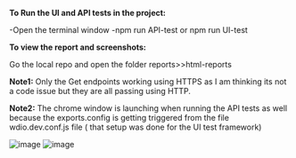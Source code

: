 **To Run the UI and API tests in the project:**

-Open the terminal window 
-npm run API-test or npm run UI-test

**To view the report and screenshots:**
 
Go the local repo and open the folder reports>>html-reports

**Note1:** Only the Get endpoints working using HTTPS as I am thinking its not a code issue but they are all passing using HTTP. 

**Note2:** The chrome window is launching when running the API tests as well because the exports.config is getting triggered from the file wdio.dev.conf.js file ( that setup was done for the UI test framework)

![image](https://user-images.githubusercontent.com/78529515/153740822-4cfa02b0-01f8-464c-921e-cfe37a04aad1.png)
![image](https://user-images.githubusercontent.com/78529515/153740798-20c07a0e-f58e-4181-b2e7-c116c2d9f659.png)

